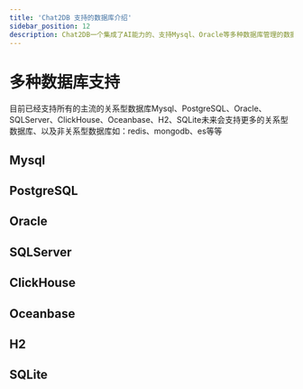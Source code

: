 ```yaml
---
title: 'Chat2DB 支持的数据库介绍'
sidebar_position: 12
description: Chat2DB一个集成了AI能力的、支持Mysql、Oracle等多种数据库管理的数据库客户端工具
---
```

# 多种数据库支持
目前已经支持所有的主流的关系型数据库Mysql、PostgreSQL、Oracle、SQLServer、ClickHouse、Oceanbase、H2、SQLite未来会支持更多的关系型数据库、以及非关系型数据库如：redis、mongodb、es等等
## Mysql
## PostgreSQL
## Oracle
## SQLServer
## ClickHouse
## Oceanbase
## H2
## SQLite